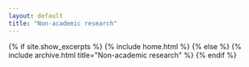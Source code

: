 ```yaml
---
layout: default
title: "Non-academic research"
---
```


{% if site.show_excerpts %}
  {% include home.html %}
{% else %}
  {% include archive.html title="Non-academic research" %}
{% endif %}
